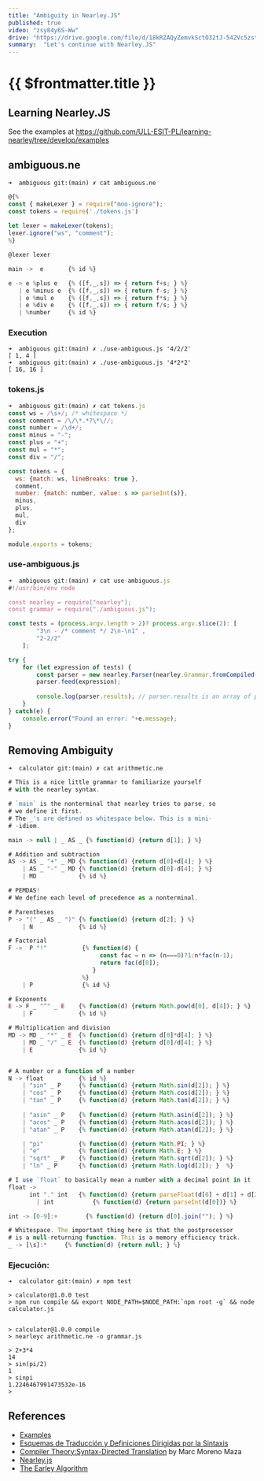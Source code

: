 ```yaml
---
title: "Ambiguity in Nearley.JS"
published: true
video: "zsy84y6S-Ww"
drive: "https://drive.google.com/file/d/18kRZAQyZemvkSctO32tJ-542Vc5zstNQ/view?usp=sharing"
summary:  "Let's continue with Nearley.JS"  
---
```


# {{ $frontmatter.title }}

## Learning Nearley.JS

See the examples at <https://github.com/ULL-ESIT-PL/learning-nearley/tree/develop/examples>


## ambiguous.ne

```
➜  ambiguous git:(main) ✗ cat ambiguous.ne
```

```js
@{%
const { makeLexer } = require("moo-ignore");
const tokens = require('./tokens.js')
 
let lexer = makeLexer(tokens);
lexer.ignore("ws", "comment");
%}

@lexer lexer

main ->  e       {% id %}

e -> e %plus e   {% ([f,_,s]) => { return f+s; } %}
   | e %minus e  {% ([f,_,s]) => { return f-s; } %}
   | e %mul e    {% ([f,_,s]) => { return f*s; } %}
   | e %div e    {% ([f,_,s]) => { return f/s; } %}
   | %number     {% id %}
```

### Execution 

```
➜  ambiguous git:(main) ✗ ./use-ambiguous.js '4/2/2'
[ 1, 4 ]
➜  ambiguous git:(main) ✗ ./use-ambiguous.js '4*2*2'
[ 16, 16 ]
```

### tokens.js

```js
➜  ambiguous git:(main) ✗ cat tokens.js 
const ws = /\s+/; /* whitespace */
const comment = /\/\*.*?\*\//;
const number = /\d+/;
const minus = "-";
const plus = "+";
const mul = "*";
const div = "/";

const tokens = {
  ws: {match: ws, lineBreaks: true },
  comment,
  number: {match: number, value: s => parseInt(s)},
  minus,
  plus,
  mul,
  div
};

module.exports = tokens;
```

### use-ambiguous.js

```js
➜  ambiguous git:(main) ✗ cat use-ambiguous.js 
#!/usr/bin/env node

const nearley = require("nearley");
const grammar = require("./ambiguous.js");

const tests = (process.argv.length > 2)? process.argv.slice(2): [
        "3\n - /* comment */ 2\n-\n1" ,
        "2-2/2"
    ];

try {
    for (let expression of tests) { 
        const parser = new nearley.Parser(nearley.Grammar.fromCompiled(grammar));
        parser.feed(expression);
        
        console.log(parser.results); // parser.results is an array of possible parsings
    }   
} catch(e) {
    console.error("Found an error: "+e.message);
}
```

## Removing Ambiguity

```
➜  calculator git:(main) ✗ cat arithmetic.ne 
```
```js
# This is a nice little grammar to familiarize yourself
# with the nearley syntax.

# `main` is the nonterminal that nearley tries to parse, so
# we define it first.
# The _'s are defined as whitespace below. This is a mini-
# -idiom.

main -> null | _ AS _ {% function(d) {return d[1]; } %}

# Addition and subtraction
AS -> AS _ "+" _ MD {% function(d) {return d[0]+d[4]; } %}
    | AS _ "-" _ MD {% function(d) {return d[0]-d[4]; } %}
    | MD            {% id %}

# PEMDAS!
# We define each level of precedence as a nonterminal.

# Parentheses
P -> "(" _ AS _ ")" {% function(d) {return d[2]; } %}
    | N             {% id %}

# Factorial 
F ->  P "!"          {% function(d) {
                          const fac = n => (n===0)?1:n*fac(n-1);
                          return fac(d[0]); 
                        } 
                     %}
    | P              {% id %} 

# Exponents
E -> F _ "^" _ E    {% function(d) {return Math.pow(d[0], d[4]); } %}
    | F             {% id %}

# Multiplication and division
MD -> MD _ "*" _ E  {% function(d) {return d[0]*d[4]; } %}
    | MD _ "/" _ E  {% function(d) {return d[0]/d[4]; } %}
    | E             {% id %}


# A number or a function of a number
N -> float          {% id %}
    | "sin" _ P     {% function(d) {return Math.sin(d[2]); } %}
    | "cos" _ P     {% function(d) {return Math.cos(d[2]); } %}
    | "tan" _ P     {% function(d) {return Math.tan(d[2]); } %}
    
    | "asin" _ P    {% function(d) {return Math.asin(d[2]); } %}
    | "acos" _ P    {% function(d) {return Math.acos(d[2]); } %}
    | "atan" _ P    {% function(d) {return Math.atan(d[2]); } %}

    | "pi"          {% function(d) {return Math.PI; } %}
    | "e"           {% function(d) {return Math.E; } %}
    | "sqrt" _ P    {% function(d) {return Math.sqrt(d[2]); } %}
    | "ln" _ P      {% function(d) {return Math.log(d[2]); }  %}

# I use `float` to basically mean a number with a decimal point in it
float ->
      int "." int   {% function(d) {return parseFloat(d[0] + d[1] + d[2])} %}
        | int           {% function(d) {return parseInt(d[0])} %}

int -> [0-9]:+        {% function(d) {return d[0].join(""); } %}

# Whitespace. The important thing here is that the postprocessor
# is a null-returning function. This is a memory efficiency trick.
_ -> [\s]:*     {% function(d) {return null; } %}
```

### Ejecución:

```
➜  calculator git:(main) ✗ npm test                  

> calculator@1.0.0 test
> npm run compile && export NODE_PATH=$NODE_PATH:`npm root -g` && node calculator.js


> calculator@1.0.0 compile
> nearleyc arithmetic.ne -o grammar.js

> 2+3*4
14
> sin(pi/2)
1
> sinpi
1.2246467991473532e-16
> 
```

## References

* [Examples](https://github.com/ULL-ESIT-PL/learning-nearley/tree/develop/examples)
* [Esquemas de Traducción y Definiciones Dirigidas por la Sintaxis](https://crguezl.github.io/pl-html/node58.html)
* [Compiler Theory:Syntax-Directed Translation](https://www.csd.uwo.ca/~mmorenom/CS447/Lectures/Translation.html/Translation.html) by Marc Moreno Maza
* [Nearley.js](/temas/syntax-analysis/earley/nearley)
* [The Earley Algorithm](/temas/syntax-analysis/earley/algorithm)